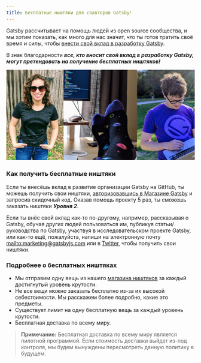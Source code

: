 ```yaml
---
title: Бесплатные ништяки для соавторов Gatsby!
---
```


Gatsby рассчитывает на помощь людей из open source сообщества, и мы хотим показать, как много для нас значит, что ты готов тратить своё время и силы, чтобы [внести свой вклад в разработку Gatsby](/contributing/how-to-contribute/).

В знак благодарности _**все, кто вносит свой вклад в разработку Gatsby, могут претендовать на получение бесплатных ништяков!**_

![Соавторы Gatsby в полученных ништяках.](./images/gatsby-swag.jpg)

### Как получить бесплатные ништяки

Если ты внесёшь вклад в развитие организации Gatsby на GitHub, ты можешь получить свои ништяки, [авторизовавшись в Магазине Gatsby](https://store.gatsbyjs.org/) и запросив скидочный код. Оказав помощь проекту 5 раз, ты сможешь заказать ништяки _**Уровня 2**_.

Если ты внёс свой вклад как-то по-другому, например, рассказывая о Gatsby, обучая других людей пользоваться им, публикуя статьи/руководства по Gatsby, участвуя в исследовательском проекте Gatsby, или как-то ещё, пожалуйста, напиши на электронную почту <mailto:marketing@gatsbyjs.com> или в [Twitter](https://twitter.com/gatsbyjs), чтобы получить свои ништяки.

### Подробнее о бесплатных ништяках

- Мы отправим одну вещь из нашего [магазина ништяков](https://store.gatsbyjs.org/) за каждый достигнутый уровень крутости.
- Не все вещи можно заказать бесплатно из-за их высокой себестоимости. Мы расскажем более подробно, какие это предметы.
- Существует лимит на одну бесплатную вещь за каждый уровень крутости.
- Бесплатная доставка по всему миру.

> **Примечание:** Бесплатная доставка по всему миру является пилотной программой. Если стоимость доставки выйдет из-под контроля, мы будем вынуждены пересмотреть данную политику в будущем.

